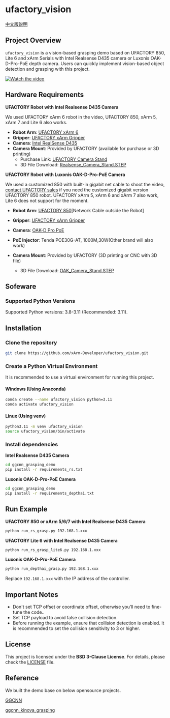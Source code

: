 # ufactory\_vision

[中文版说明](./README_ZH.md)

## Project Overview

`ufactory_vision` is a vision-based grasping demo based on UFACTORY 850, Lite 6 and xArm Serials with Intel Realsense D435 camera or Luxonis OAK-D-Pro-PoE depth camera. Users can quickly implement vision-based object detection and grasping with this project.

[![Watch the video](https://img.youtube.com/vi/ijnuqsNcfUY/0.jpg)](https://www.youtube.com/watch?v=ijnuqsNcfUY)



## Hardware Requirements


**UFACTORY Robot with Intel Realsense D435 Camera** 

We used UFACTORY xArm 6 robot in the video, UFACTORY 850, xArm 5, xArm 7 and Lite 6 also works.

- **Robot Arm**: [UFACTORY xArm 6](https://www.ufactory.cc/products/xarm)
- **Gripper**: [UFACTORY xArm Gripper](https://www.ufactory.cc/product-page/ufactory-xarm-gripper/)
- **Camera**: [Intel RealSense D435](https://www.intelrealsense.com/depth-camera-d435/)
- **Camera Mount**: Provided by UFACTORY (available for purchase or 3D printing)
  - Purchase Link: [UFACTORY Camera Stand](https://www.ufactory.cc/product-page/ufactory-xarm-camera-stand/)
  - 3D File Download: [Realsense\_Camera\_Stand.STEP](https://www.ufactory.cc/wp-content/uploads/2024/05/CameraStand_1300.zip) 



**UFACTORY Robot with Luxonis OAK-D-Pro-PoE Camera**

We used a customized 850 with built-in gigabit net cable to shoot the video, [contact UFACTORY sales](https://www.ufactory.cc/contact-us/) if you need the customized gigabit version UFACTORY 850 robot. UFACTORY xArm 5, xArm 6 and xArm 7 also work, Lite 6 does not support for the moment.

- **Robot Arm**: [UFACTORY 850](https://www.ufactory.cc/ufactory-850/)[Network Cable outside the Robot]
- **Gripper**: [UFACTORY xArm Gripper](https://www.ufactory.cc/product-page/ufactory-xarm-gripper/)
- **Camera**: [OAK-D Pro PoE](https://shop.luxonis.com/products/oak-d-pro-poe?variant=42469208883423)

- **PoE Injector**: Tenda POE30G-AT, 1000M,30W(Other brand will also work)
- **Camera Mount**: Provided by UFACTORY (3D printing or CNC with 3D file)
  - 3D File Download: [OAK\_Camera\_Stand.STEP](https://www.ufactory.cc/wp-content/uploads/2025/05/oak_camera_stand.zip) 


## Sofeware 

### Supported Python Versions

Supported Python versions: 3.8-3.11 (Recommended: 3.11).

## Installation

### Clone the repository

```bash
git clone https://github.com/xArm-Developer/ufactory_vision.git
```

### Create a Python Virtual Environment

It is recommended to use a virtual environment for running this project.

#### **Windows (Using Anaconda)**

```bash
conda create --name ufactory_vision python=3.11
conda activate ufactory_vision
```

#### **Linux (Using venv)**

```bash
python3.11 -m venv ufactory_vision
source ufactory_vision/bin/activate
```

### Install dependencies

**Intel Realsense D435 Camera**
```bash
cd ggcnn_grasping_demo
pip install -r requirements_rs.txt
```
**Luxonis OAK-D-Pro-PoE Camera**
```bash
cd ggcnn_grasping_demo
pip install -r requirements_depthai.txt
```

## Run Example 

**UFACTORY 850 or xArm 5/6/7 with Intel Realsense D435 Camera**

```bash
python run_rs_grasp.py 192.168.1.xxx
```

**UFACTORY Lite 6 with Intel Realsense D435 Camera**

```bash
python run_rs_grasp_lite6.py 192.168.1.xxx
```

**Luxonis OAK-D-Pro-PoE Camera**

```bash
python run_depthai_grasp.py 192.168.1.xxx
```


Replace `192.168.1.xxx` with the IP address of the controller.

## Important Notes
* Don't set TCP offset or coordinate offset, otherwise you’ll need to fine-tune the code..
* Set TCP payload to avoid false collision detection.
* Before running the example, ensure that collision detection is enabled. It is recommended to set the collision sensitivity to 3 or higher.

## License

This project is licensed under the **BSD 3-Clause License**. For details, please check the [LICENSE](LICENSE) file.

## Reference

We built the demo base on below opensource projects.

[GGCNN](https://github.com/dougsm/ggcnn) 

[ggcnn_kinova_grasping](https://github.com/dougsm/ggcnn_kinova_grasping)

